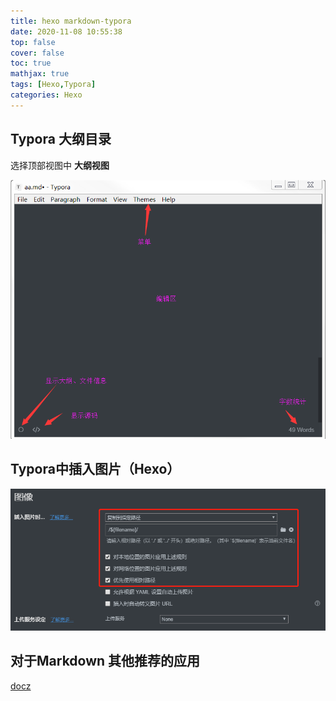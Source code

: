 ```yaml
---
title: hexo markdown-typora
date: 2020-11-08 10:55:38
top: false
cover: false
toc: true
mathjax: true
tags: [Hexo,Typora]
categories: Hexo
---
```


## Typora 大纲目录

选择顶部视图中 **大纲视图** 

 ![](../typora-list.png)

## Typora中插入图片（Hexo）

![](../typora-img.png)



## 对于Markdown 其他推荐的应用

[docz](https://www.docz.site/)